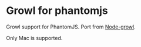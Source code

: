 # Growl for phantomjs 

Growl support for PhantomJS. Port from [Node-growl](https://github.com/tj/node-growl).

Only Mac is supported.
